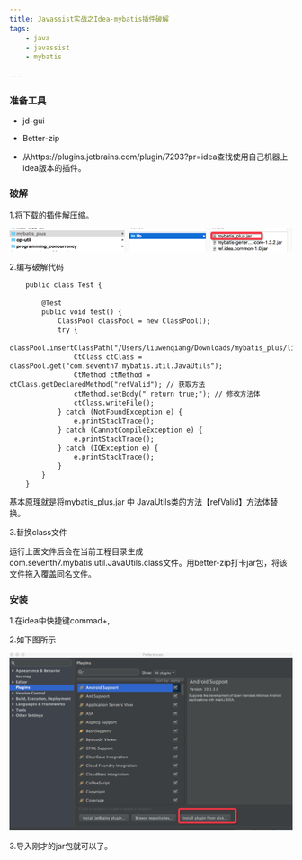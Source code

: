 ```yaml
---
title: Javassist实战之Idea-mybatis插件破解
tags:
	- java
	- javassist
	- mybatis

---
```


### 准备工具

* jd-gui

* Better-zip
 
* 从https://plugins.jetbrains.com/plugin/7293?pr=idea查找使用自己机器上idea版本的插件。

### 破解

1.将下载的插件解压缩。

![image](0010-javassist-in-action-mybatis-plugin/down-idea.png)

2.编写破解代码

```
	public class Test {
	
	    @Test
	    public void test() {
	        ClassPool classPool = new ClassPool();
	        try {
	            classPool.insertClassPath("/Users/liuwenqiang/Downloads/mybatis_plus/lib/mybatis_plus.jar");
	            CtClass ctClass = classPool.get("com.seventh7.mybatis.util.JavaUtils");
	            CtMethod ctMethod = ctClass.getDeclaredMethod("refValid"); // 获取方法
	            ctMethod.setBody(" return true;"); // 修改方法体
	            ctClass.writeFile();
	        } catch (NotFoundException e) {
	            e.printStackTrace();
	        } catch (CannotCompileException e) {
	            e.printStackTrace();
	        } catch (IOException e) {
	            e.printStackTrace();
	        }
	    }
	}
```

基本原理就是将mybatis_plus.jar 中 JavaUtils类的方法【refValid】方法体替换。

3.替换class文件

运行上面文件后会在当前工程目录生成com.seventh7.mybatis.util.JavaUtils.class文件。用better-zip打卡jar包，将该文件拖入覆盖同名文件。

### 安装

1.在idea中快捷键commad+,

2.如下图所示

![image](0010-javassist-in-action-mybatis-plugin/install.png)

3.导入刚才的jar包就可以了。








